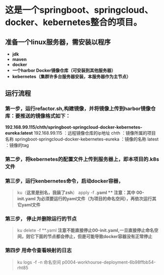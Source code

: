 # 这是一个springboot、springcloud、docker、kebernetes整合的项目。
## 准备一个linux服务器，需安装以程序
* **jdk**
* **maven**
* **docker**
* **一个harbor Docker镜像仓库（可安装到其他服务器）**
* **kebernetes（集群许多台服务器安装，本服务器作为主节点）**
## 运行流程
### 第一步，运行refactor.sh,构建镜像，并将镜像上传到harbor镜像仓库：要推送的镜像格式如下：

**192.168.99.115/chth/springboot-springcloud-docker-kebernetes-eureka:latest**
192.168.99.115 ：远程镜像仓库的ip地址
chth ：镜像所属的项目名称
springboot-springcloud-docker-kebernetes-eureka ：镜像的名称
latest ：镜像的tag
### 第二步，将kebernetes的配置文件上传到服务器上，即本项目的.k8s文件
### 第三步，运行kenbernetes命令，启动docker容器，
>ku（**这里是别名，我装了zsh**） apply -f **.yaml
** 注意：其中  	00-init.yaml 为必须要运行的yaml文件（为项目的命名空间），再依次运行其它yaml文件**
### 第三步， 停止并删除运行的节点
>ku delete -f **.yaml
**注意不能直接停止00-init.yaml,一旦直接停止命名空间，则它下面的节点都会停止，但是可能导致docker容器没有正常停止**
### 第四步 用命令查看映射的日志
>ku logs -f -n 命名空间 p0004-workhourse-deployment-6b98ffbb54-rht85





